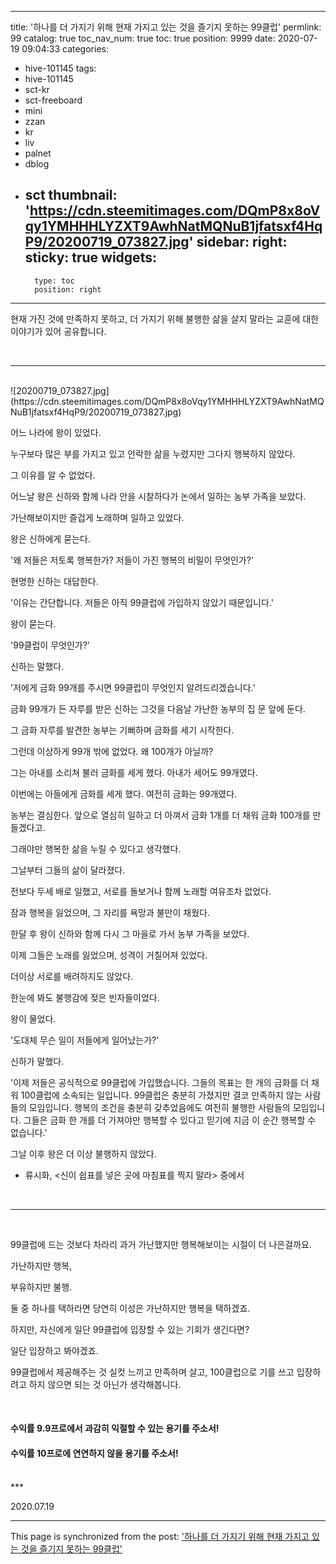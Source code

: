 
---
title: '하나를 더 가지기 위해 현재 가지고 있는 것을 즐기지 못하는 99클럽'
permlink: 99
catalog: true
toc_nav_num: true
toc: true
position: 9999
date: 2020-07-19 09:04:33
categories:
- hive-101145
tags:
- hive-101145
- sct-kr
- sct-freeboard
- mini
- zzan
- kr
- liv
- palnet
- dblog
- sct
thumbnail: 'https://cdn.steemitimages.com/DQmP8x8oVqy1YMHHHLYZXT9AwhNatMQNuB1jfatsxf4HqP9/20200719_073827.jpg'
sidebar:
    right:
        sticky: true
widgets:
    -
        type: toc
        position: right
---


현재 가진 것에 만족하지 못하고, 더 가지기 위해 불행한 삶을 살지 말라는 교훈에 대한 이야기가 있어 공유합니다.

<br>

***

<br>
![20200719_073827.jpg](https://cdn.steemitimages.com/DQmP8x8oVqy1YMHHHLYZXT9AwhNatMQNuB1jfatsxf4HqP9/20200719_073827.jpg)


어느 나라에 왕이 있었다.

누구보다 많은 부를 가지고 있고 안락한 삶을 누렸지만 그다지 행복하지 않았다.

그 이유를 알 수 없었다.

어느날 왕은 신하와 함께 나라 안을 시찰하다가 논에서 일하는 농부 가족을 보았다.

가난해보이지만 즐겁게 노래하며 일하고 있었다.

왕은 신하에게 묻는다.

'왜 저들은 저토록 행복한가? 저들이 가진 행복의 비밀이 무엇인가?'

현명한 신하는 대답한다.

'이유는 간단합니다. 저들은 아직 99클럽에 가입하지 않았기 때문입니다.'

왕이 묻는다.

'99클럽이 무엇인가?'

신하는 말했다.

'저에게 금화 99개를 주시면 99클럽이 무엇인지 알려드리겠습니다.'

금화 99개가 든 자루를 받은 신하는 그것을 다음날 가난한 농부의 집 문 앞에 둔다.

그 금화 자루를 발견한 농부는 기뻐하며 금화를 세기 시작한다.

그런데 이상하게 99개 밖에 없었다. 왜 100개가 아닐까?

그는 아내를 소리쳐 불러 금화를 세게 했다. 아내가 세어도 99개였다.

이번에는 아들에게 금화를 세게 했다. 여전히 금화는 99개였다.

농부는 결심한다. 앞으로 열심히 일하고 더 아껴서 금화 1개를 더 채워 금화 100개를 만들겠다고.

그래야만 행복한 삶을 누릴 수 있다고 생각했다.

그날부터 그들의 삶이 달라졌다.

전보다 두세 배로 일했고, 서로를 돌보거나 함께 노래할 여유조차 없었다.

잠과 행복을 잃었으며, 그 자리를 욕망과 불만이 채웠다.

한달 후 왕이 신하와 함께 다시 그 마을로 가서 농부 가족을 보았다.

이제 그들은 노래를 잃었으며, 성격이 거칠어져 있었다. 

더이상 서로를 배려하지도 않았다. 

한눈에 봐도 불행감에 젖은 빈자들이었다.

왕이 물었다.

'도대체 무슨 일이 저들에게 일어났는가?'

신하가 말했다.

'이제 저들은 공식적으로 99클럽에 가입했습니다. 그들의 목표는 한 개의 금화를 더 채워 100클럽에 소속되는 일입니다. 99클럽은 충분히 가졌지만 결코 만족하지 않는 사람들의 모임입니다. 행복의 조건을 충분히 갖추었음에도 여전히 불행한 사람들의 모임입니다. 그들은 금화 한 개를 더 가져야만 행복할 수 있다고 믿기에 지금 이 순간 행복할 수 없습니다.'

그날 이후 왕은 더 이상 불행하지 않았다.

- 류시화, <신이 쉽표를 넣은 곳에 마침표를 찍지 말라> 중에서

<br>

***

<br>

99클럽에 드는 것보다 차라리 과거 가난했지만 행복해보이는 시절이 더 나은걸까요.

가난하지만 행복, 

부유하지만 불행.

둘 중 하나를 택하라면 당연히 이성은 가난하지만 행복을 택하겠죠.

하지만, 자신에게 일단 99클럽에 입장할 수 있는 기회가 생긴다면?

일단 입장하고 봐야겠죠.

99클럽에서 제공해주는 것 실컷 느끼고 만족하며 살고, 100클럽으로 기를 쓰고 입장하려고 하지 않으면 되는 것 아닌가 생각해봅니다.

​

#### 수익률 9.9프로에서 과감히 익절할 수 있는 용기를 주소서!
####
#### 수익률 10프로에 연연하지 않을 용기를 주소서!

<br >
***

2020.07.19

- - -

This page is synchronized from the post: ['하나를 더 가지기 위해 현재 가지고 있는 것을 즐기지 못하는 99클럽'](https://steemit.com/@lucky2015/99)
